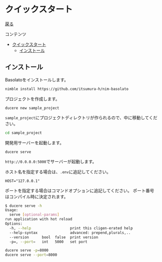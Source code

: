 クイックスタート
===
[戻る](../../README.md)

コンテンツ

<!--ts-->
   * [クイックスタート](#クイックスタート)
      * [インストール](#インストール)

<!-- Added by: root, at: Fri Oct  8 08:50:25 UTC 2021 -->

<!--te-->

## インストール
Basolatoをインストールします。

```sh
nimble install https://github.com/itsumura-h/nim-basolato
```

プロジェクトを作成します。
```
ducere new sample_project
```

`sample_project`にプロジェクトディレクトリが作られるので、中に移動してください。

```sh
cd sample_project
```

開発用サーバーを起動します。
```
ducere serve
```

`http://0.0.0.0:5000`でサーバーが起動します。

ホスト名を指定する場合は、`.env`に追記してください。
```env
HOST="127.0.0.1"
```

ポートを指定する場合はコマンドオプションに追記してください。
ポート番号はコンパイル時に決定されます。
```sh
$ ducere serve -h
Usage:
  serve [optional-params] 
run application with hot reload
Options:
  -h, --help                  print this cligen-erated help
  --help-syntax               advanced: prepend,plurals,..
  --version      bool  false  print version
  -p=, --port=   int   5000   set port
```
```sh
ducere serve -p=8000
ducere serve --port=8000
```